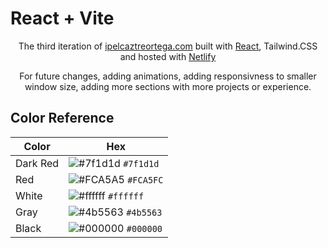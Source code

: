 # React + Vite

<p align="center">
  The third iteration of <a href="https://irvinpelcaztreortega.netlify.app/" target="_blank">ipelcaztreortega.com</a> built with <a href="https://react.dev/" target="_blank">React</a>, Tailwind.CSS and hosted with <a href="https://www.netlify.com/" target="_blank">Netlify</a>
</p>

<p align="center">
    For future changes, adding animations, adding responsivness to smaller window size, adding more sections with more projects or experience.
</p>




## Color Reference

| Color          | Hex                                                                |
| -------------- | ------------------------------------------------------------------ |
| Dark Red       | ![#7f1d1d](https://via.placeholder.com/10/7f1d1d?text=+) `#7f1d1d` |
| Red            | ![#FCA5A5](https://via.placeholder.com/10/FCA5A5?text=+) `#FCA5FC` |
| White          | ![#ffffff](https://via.placeholder.com/10/ffffff?text=+) `#ffffff` |
| Gray           | ![#4b5563](https://via.placeholder.com/10/4b5563?text=+) `#4b5563` |
| Black          | ![#000000](https://via.placeholder.com/10/000000?text=+) `#000000` |
